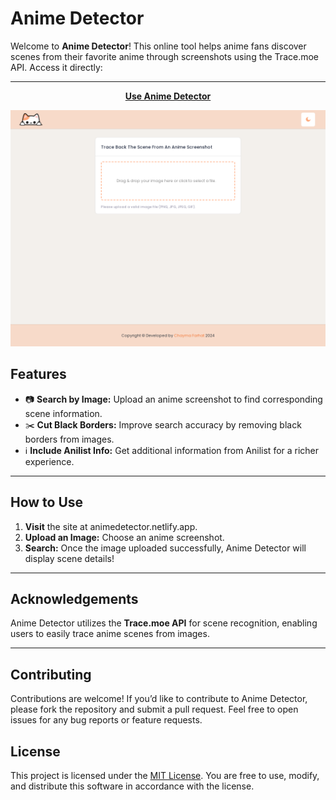 # Anime Detector

Welcome to **Anime Detector**! This online tool helps anime fans discover scenes from their favorite anime through screenshots using the Trace.moe API. Access it directly:

----

<p align="center">
  <a href="https://animedetector.netlify.app/"><strong>Use Anime Detector</strong></a>
</p>

![Screenshot of Anime Detector](src/assets/img/screenshoot.png)

## Features

- 📷 **Search by Image:** Upload an anime screenshot to find corresponding scene information.
- ✂️ **Cut Black Borders:** Improve search accuracy by removing black borders from images.
- ℹ️ **Include Anilist Info:** Get additional information from Anilist for a richer experience.

----

## How to Use

1. **Visit** the site at animedetector.netlify.app.
2. **Upload an Image:** Choose an anime screenshot.
3. **Search:** Once the image uploaded successfully, Anime Detector will display scene details!

----

## Acknowledgements

Anime Detector utilizes the **Trace.moe API** for scene recognition, enabling users to easily trace anime scenes from images.

----

## Contributing

Contributions are welcome! If you’d like to contribute to Anime Detector, please fork the repository and submit a pull request. Feel free to open issues for any bug reports or feature requests.

## License

This project is licensed under the [MIT License](LICENSE). You are free to use, modify, and distribute this software in accordance with the license.
